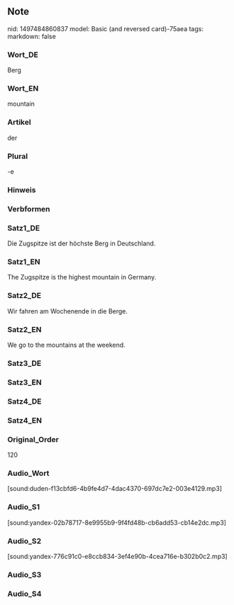 ## Note
nid: 1497484860837
model: Basic (and reversed card)-75aea
tags: 
markdown: false

### Wort_DE
Berg

### Wort_EN
mountain

### Artikel
der

### Plural
-e

### Hinweis


### Verbformen


### Satz1_DE
Die Zugspitze ist der höchste Berg in Deutschland.

### Satz1_EN
The Zugspitze is the highest mountain in Germany.

### Satz2_DE
Wir fahren am Wochenende in die Berge.

### Satz2_EN
We go to the mountains at the weekend.

### Satz3_DE


### Satz3_EN


### Satz4_DE


### Satz4_EN


### Original_Order
120

### Audio_Wort
[sound:duden-f13cbfd6-4b9fe4d7-4dac4370-697dc7e2-003e4129.mp3]

### Audio_S1
[sound:yandex-02b78717-8e9955b9-9f4fd48b-cb6add53-cb14e2dc.mp3]

### Audio_S2
[sound:yandex-776c91c0-e8ccb834-3ef4e90b-4cea716e-b302b0c2.mp3]

### Audio_S3


### Audio_S4

